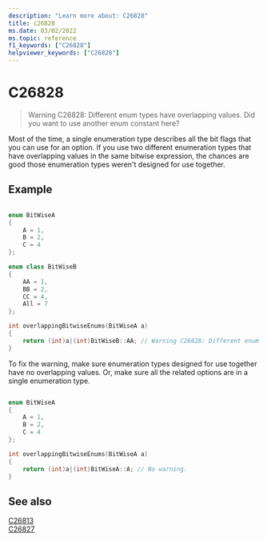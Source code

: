 ```yaml
---
description: "Learn more about: C26828"
title: c26828
ms.date: 03/02/2022
ms.topic: reference
f1_keywords: ["C26828"]
helpviewer_keywords: ["C26828"]
---
```

# C26828

> Warning C26828: Different enum types have overlapping values. Did you want to use another enum constant here?

Most of the time, a single enumeration type describes all the bit flags that you can use for an option. If you use two different enumeration types that have overlapping values in the same bitwise expression, the chances are good those enumeration types weren't designed for use together.

## Example

```cpp

enum BitWiseA
{
    A = 1,
    B = 2,
    C = 4
};

enum class BitWiseB
{
    AA = 1,
    BB = 2,
    CC = 4,
    All = 7
};

int overlappingBitwiseEnums(BitWiseA a) 
{
    return (int)a|(int)BitWiseB::AA; // Warning C26828: Different enum types have overlapping values. Did you want to use another enum constant here?
}
```

To fix the warning, make sure enumeration types designed for use together have no overlapping values. Or, make sure all the related options are in a single enumeration type.

```cpp

enum BitWiseA
{
    A = 1,
    B = 2,
    C = 4
};

int overlappingBitwiseEnums(BitWiseA a) 
{
    return (int)a|(int)BitWiseA::A; // No warning.
}
```

## See also

[C26813](./c26813.md)\
[C26827](./c26827.md)
